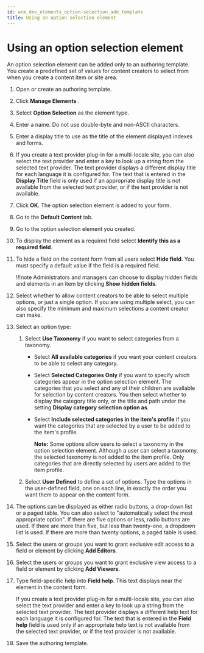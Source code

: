 ```yaml
---
id: wcm_dev_elements_option-selection_add_template
title: Using an option selection element
---
```


# Using an option selection element


An option selection element can be added only to an authoring template. You create a predefined set of values for content creators to select from when you create a content item or site area.

1.  Open or create an authoring template.

2.  Click **Manage Elements** .

3.  Select **Option Selection** as the element type.

4.  Enter a name. Do not use double-byte and non-ASCII characters.

5.  Enter a display title to use as the title of the element displayed indexes and forms.

6.  If you create a text provider plug-in for a multi-locale site, you can also select the text provider and enter a key to look up a string from the selected text provider. The text provider displays a different display title for each language it is configured for. The text that is entered in the **Display Title** field is only used if an appropriate display title is not available from the selected text provider, or if the text provider is not available.

7.  Click **OK**. The option selection element is added to your form.

8.  Go to the **Default Content** tab.

9.  Go to the option selection element you created.

10. To display the element as a required field select **Identify this as a required field**.

11. To hide a field on the content form from all users select **Hide field**. You must specify a default value if the field is a required field.

    !!!note
        Administrators and managers can choose to display hidden fields and elements in an item by clicking **Show hidden fields**.

12. Select whether to allow content creators to be able to select multiple options, or just a single option. If you are using multiple select, you can also specify the minimum and maximum selections a content creator can make.

13. Select an option type:

    1.  Select **Use Taxonomy** if you want to select categories from a taxonomy.

        -   Select **All available categories** if you want your content creators to be able to select any category.
        -   Select **Selected Categories Only** if you want to specify which categories appear in the option selection element. The categories that you select and any of their children are available for selection by content creators. You then select whether to display the category title only, or the title and path under the setting **Display category selection option as**.
        -   Select **Include selected categories in the item's profile** if you want the categories that are selected by a user to be added to the item's profile.

            **Note:** Some options allow users to select a taxonomy in the option selection element. Although a user can select a taxonomy, the selected taxonomy is not added to the item profile. Only categories that are directly selected by users are added to the item profile.

    2.  Select **User Defined** to define a set of options. Type the options in the user-defined field, one on each line, in exactly the order you want them to appear on the content form.

14. The options can be displayed as either radio buttons, a drop-down list or a paged table. You can also select to "automatically select the most appropriate option". If there are five options or less, radio buttons are used. If there are more than five, but less than twenty-one, a dropdown list is used. If there are more than twenty options, a paged table is used.

15. Select the users or groups you want to grant exclusive edit access to a field or element by clicking **Add Editors**.

16. Select the users or groups you want to grant exclusive view access to a field or element by clicking **Add Viewers**.

17. Type field-specific help into **Field help**. This text displays near the element in the content form.

    If you create a text provider plug-in for a multi-locale site, you can also select the text provider and enter a key to look up a string from the selected text provider. The text provider displays a different help text for each language it is configured for. The text that is entered in the **Field help** field is used only if an appropriate help text is not available from the selected text provider, or if the text provider is not available.

18. Save the authoring template.


